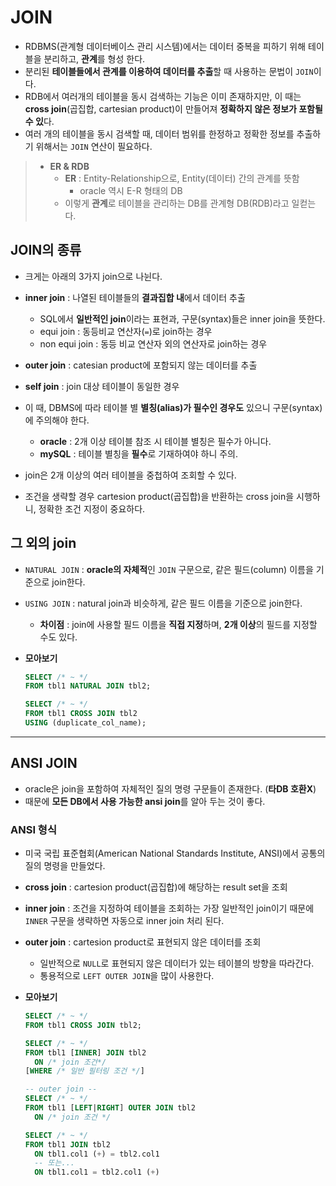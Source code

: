 # JOIN

- RDBMS(관계형 데이터베이스 관리 시스템)에서는 데이터 중복을 피하기 위해 테이블을 분리하고, **관계**를 형성 한다.
- 분리된 **테이블들에서 관계를 이용하여 데이터를 추출**할 때 사용하는 문법이 `JOIN`이다.
- RDB에서 여러개의 테이블을 동시 검색하는 기능은 이미 존재하지만, 이 때는 **cross join**(곱집합, cartesian product)이 만들어져 **정확하지 않은 정보가 포함될 수 있**다.
- 여러 개의 테이블을 동시 검색할 때, 데이터 범위를 한정하고 정확한 정보를 추출하기 위해서는 `JOIN` 연산이 필요하다.

> - **ER & RDB**
>   - **ER** : Entity-Relationship으로, Entity(데이터) 간의 관계를 뜻함
>     - oracle 역시 E-R 형태의 DB
>   - 이렇게 **관계**로 테이블을 관리하는 DB를 관계형 DB(RDB)라고 일컫는다.

## JOIN의 종류

- 크게는 아래의 3가지 join으로 나뉜다.
- **inner join** : 나열된 테이블들의 **결과집합 내**에서 데이터 추출
  - SQL에서 **일반적인 join**이라는 표현과, 구문(syntax)들은 inner join을 뜻한다.
  - equi join : 동등비교 연산자(`=`)로 join하는 경우
  - non equi join : 동등 비교 연산자 외의 연산자로 join하는 경우
- **outer join** : catesian product에 포함되지 않는 데이터를 추출
- **self join** : join 대상 테이블이 동일한 경우
- 이 때, DBMS에 따라 테이블 별 **별칭(alias)가 필수인 경우도** 있으니 구문(syntax)에 주의해야 한다.

  - **oracle** : 2개 이상 테이블 참조 시 테이블 별칭은 필수가 아니다.
  - **mySQL** : 테이블 별칭을 **필수**로 기재하여야 하니 주의.

- join은 2개 이상의 여러 테이블을 중첩하여 조회할 수 있다.
- 조건을 생략할 경우 cartesion product(곱집합)을 반환하는 cross join을 시행하니, 정확한 조건 지정이 중요하다.

## 그 외의 join

- `NATURAL JOIN` : **oracle의 자체적**인 `JOIN` 구문으로, 같은 필드(column) 이름을 기준으로 join한다.
- `USING JOIN` : natural join과 비슷하게, 같은 필드 이름을 기준으로 join한다.
  - **차이점** : join에 사용할 필드 이름을 **직접 지정**하며, **2개 이상**의 필드를 지정할 수도 있다.
- **모아보기**

  ```sql
  SELECT /* ~ */
  FROM tbl1 NATURAL JOIN tbl2;

  SELECT /* ~ */
  FROM tbl1 CROSS JOIN tbl2
  USING (duplicate_col_name);
  ```

---

## ANSI JOIN

- oracle은 join을 포함하여 자체적인 질의 명령 구문들이 존재한다. (**타DB 호환X**)
- 때문에 **모든 DB에서 사용 가능한 ansi join**를 알아 두는 것이 좋다.

### ANSI 형식

- 미국 국립 표준협회(American National Standards Institute, ANSI)에서 공통의 질의 명령을 만들었다.
- **cross join** : cartesion product(곱집합)에 해당하는 result set을 조회
- **inner join** : 조건을 지정하여 테이블을 조회하는 가장 일반적인 join이기 때문에 `INNER` 구문을 생략하면 자동으로 inner join 처리 된다.
- **outer join** : cartesion product로 표현되지 않은 데이터를 조회
  - 일반적으로 `NULL`로 표현되지 않은 데이터가 있는 테이블의 방향을 따라간다.
  - 통용적으로 `LEFT OUTER JOIN`을 많이 사용한다.
- **모아보기**

  ```sql
  SELECT /* ~ */
  FROM tbl1 CROSS JOIN tbl2;

  SELECT /* ~ */
  FROM tbl1 [INNER] JOIN tbl2
    ON /* join 조건*/
  [WHERE /* 일반 필터링 조건 */]

  -- outer join --
  SELECT /* ~ */
  FROM tbl1 [LEFT|RIGHT] OUTER JOIN tbl2
    ON /* join 조건 */

  SELECT /* ~ */
  FROM tbl1 JOIN tbl2
    ON tbl1.col1 (+) = tbl2.col1
    -- 또는...
    ON tbl1.col1 = tbl2.col1 (+)
  ```
